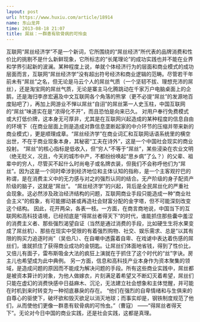 ```yaml
---
layout: post
url: https://www.huxiu.com/article/18914
name: 东山龙井
time: 2013-08-18 21:07
title: 屌丝：一群患有软骨病的可怜虫
---
```

互联网“屌丝经济学”不是一个新词，它所围绕的“屌丝经济”所代表的品牌消费和性价比的挑剔不是什么新鲜现象，它所标志的“长尾理论”的成功实践也并不能在业界和学界引起新的波澜。某种程度上说，单就个体经济行为的层面和商业模式的成功层面而言，互联网“屌丝经济学”没有超出符号经济和商业逻辑的范畴。尽管若干年前未有“屌丝”之名，但无论是马云个人的屌丝气质（一个坚韧不拔、理想充沛的屌丝），还是淘宝网的屌丝气质，无论是寨主马化腾跳动在千家万户电脑桌面上的企鹅，还是海归李彦宏遍及中文互联网各个角落的熊掌（更不必提“屌丝”的发源地百度贴吧了），再加上网游业不惮以屌丝“自诩”的屌丝第一人史玉柱，中国互联网的“屌丝”味道实在是“浓得化不开”，而且恐怕是向来已久。 对用户奉行免费模式或大打低价牌，这本身无可厚非，尤其是在互联网兴起造成的某种程度的信息自由的环境下（在商业层面上则是造成对靠信息垄断起家的中介环节的压缩并带来新的商业模式），更是顺理成章。“屌丝经济学”在商业词汇和互联网话语系统里的横空出世，不在于商业现象本身，其秘密“工夫在诗外”，这是一个中国社会现实的商业投射。 “屌丝”的核心指标是低收入，但“穷人”不等于“屌丝”，某些浸染在农业文明（绝无贬义，况且，今天的城市中产，不都纷纷唤起“思乡病”了么？）的父辈、祖辈中的穷人，尽管买不起什么时尚电子或名牌衣装，但我们不会称呼他们为“屌丝”。因为这是一个同时牵涉到经济地位和主体认知的指称，是一个主客观拧巴的称谓，是在消费主义中的无力感与对之的强烈认同的结合。无产阶级的身子配资产阶级的脑子，这就是“屌丝”。 “屌丝经济学”的兴起，背后是全民屌丝化的严重社会现象。这必然涉及政治经济结构的问题，互联网商业手段只能造成一种“商业社会主义”的假象，有可能挪动甚或再造社会财富分配的金字塔，但不可能深刻改变这个结构。 因此，花开两朵，各表一枝。一方面，在商言商地说，中国当下的互联网和高科技语境，已经彻底是“得屌丝者得天下”的时代，谁能抓住那些囊中羞涩的消费主义者、那些强烈渴望自证（当然是通过消费的手段，比如硬生生将水果变成了屌丝机）、那些在现实中受限的有着强烈购物、社交、娱乐需求、总是“以其有限的购买力追逐时尚”（吴伯凡）、在自嘲中透露着自卑、在戏谑中表达着伤感的屌丝们，谁就抓住了获得商业成功的金钥匙。让屌丝们体面地省钱，得到了性价比，又倍儿有面子，雷布斯吸金大法的疯狂上演就在于抓住了这个时代的“丝”字诀。房主儿也希望成为此中典例。 另一方面，信息和高科技产业本身作为资本聚集的领域，是造成问题的原因而不能成为解决问题的手段。所有这些商业实践中，屌丝都是被资本算计的对象，为他人做嫁衣，片刻满足着希望又不断幻灭着希望，屌丝们只能在虚幻的消费快感中日益麻木、沉沦，无法建立社会想象和主体觉醒，并可能在时机到来时转变为一种彻底暴戾的存在。 “他们在强烈的自卑情绪和与生俱来的自尊心的驱使下，破坏欲和毁灭欲足以消灭地球；而事实却是，钢铁制度规范了他们，从而使他们更像一群患有软骨病的可怜虫。”（曹寇） ——“得屌丝者得天下”。无论对今日中国的商业实践，还是社会实践，这都是真理。

